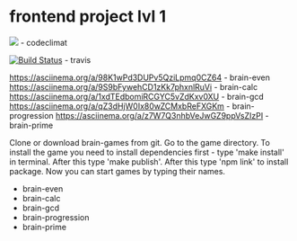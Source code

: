 # frontend project lvl 1
<a href="https://codeclimate.com/github/WonderMad/frontend-project-lvl1/maintainability"><img src="https://api.codeclimate.com/v1/badges/14f195539c33c1e5b604/maintainability" /></a> - codeclimat

[![Build Status](https://travis-ci.org/WonderMad/frontend-project-lvl1.svg?branch=master)](https://travis-ci.org/WonderMad/frontend-project-lvl1) - travis

https://asciinema.org/a/98K1wPd3DUPv5QziLpmq0CZ64 - brain-even
https://asciinema.org/a/9S9bFywehCD1zKk7phxnlRuVi - brain-calc
https://asciinema.org/a/1xdTEdbomiRCGYC5vZdKxv0XU - brain-gcd
https://asciinema.org/a/qZ3dHjW0Ix80wZCMxbReFXGKm - brain-progression
https://asciinema.org/a/z7W7Q3nhbVeJwGZ9ppVsZIzPI - brain-prime

Clone or download brain-games from git.
Go to the game directory.
To install the game you need to install dependencies first - type 'make install' in terminal.
After this type 'make publish'.
After this type 'npm link' to install package.
Now you can start games by typing their names.

- brain-even
- brain-calc
- brain-gcd
- brain-progression
- brain-prime





